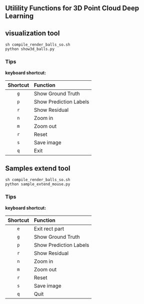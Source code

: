 ## Utilility Functions for 3D Point Cloud Deep Learning

## visualization tool
```shell
sh compile_render_balls_so.sh
python show3d_balls.py
```
### Tips

  **keyboard shortcut:**

  |**Shortcut**| **Function**|
  |:--:|:--|
  |`g`|Show Ground Truth|
  |`p`|Show Prediction Labels|
  |`r`|Show Residual|
  |`n`|Zoom in|
  |`m`|Zoom out|
  |`r`|Reset|
  |`s`|Save image|
  |`q`|Exit|
   
## Samples extend tool
```shell
sh compile_render_balls_so.sh
python sample_extend_mouse.py
```
### Tips

  **keyboard shortcut:**

  |**Shortcut**| **Function**|
  |:--:|:--|
  |`e`|Exit rect part|
  |`g`|Show Ground Truth|
  |`p`|Show Prediction Labels|
  |`r`|Show Residual|
  |`n`|Zoom in|
  |`m`|Zoom out|
  |`r`|Reset|
  |`s`|Save image|
  |`q`|Quit|
